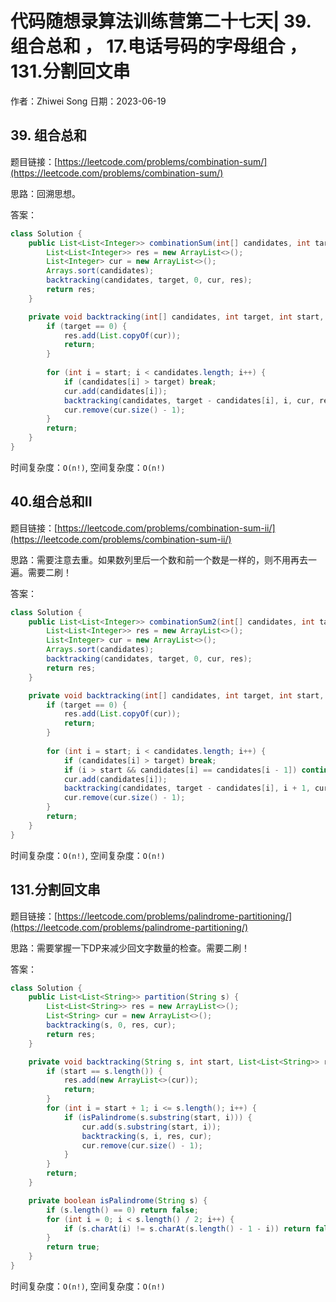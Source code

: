 # 代码随想录算法训练营第二十七天| 39. 组合总和 ， 17.电话号码的字母组合 ， 131.分割回文串
作者：Zhiwei Song 
日期：2023-06-19

## 39. 组合总和
题目链接：[https://leetcode.com/problems/combination-sum/](https://leetcode.com/problems/combination-sum/)

思路：回溯思想。

答案：

```java
class Solution {
    public List<List<Integer>> combinationSum(int[] candidates, int target) {
        List<List<Integer>> res = new ArrayList<>();
        List<Integer> cur = new ArrayList<>();
        Arrays.sort(candidates);
        backtracking(candidates, target, 0, cur, res);
        return res;
    }

    private void backtracking(int[] candidates, int target, int start, List<Integer> cur, List<List<Integer>> res) {
        if (target == 0) {
            res.add(List.copyOf(cur));
            return;
        }
        
        for (int i = start; i < candidates.length; i++) {
            if (candidates[i] > target) break;
            cur.add(candidates[i]);
            backtracking(candidates, target - candidates[i], i, cur, res);
            cur.remove(cur.size() - 1);
        }
        return;
    }
}
```

时间复杂度：``O(n!)``, 空间复杂度：``O(n!)``

## 40.组合总和II
题目链接：[https://leetcode.com/problems/combination-sum-ii/](https://leetcode.com/problems/combination-sum-ii/)

思路：需要注意去重。如果数列里后一个数和前一个数是一样的，则不用再去一遍。需要二刷！

答案：

```java
class Solution {
    public List<List<Integer>> combinationSum2(int[] candidates, int target) {
        List<List<Integer>> res = new ArrayList<>();
        List<Integer> cur = new ArrayList<>();
        Arrays.sort(candidates);
        backtracking(candidates, target, 0, cur, res);
        return res;
    }

    private void backtracking(int[] candidates, int target, int start, List<Integer> cur, List<List<Integer>> res) {
        if (target == 0) {
            res.add(List.copyOf(cur));
            return;
        }
        
        for (int i = start; i < candidates.length; i++) {
            if (candidates[i] > target) break;
            if (i > start && candidates[i] == candidates[i - 1]) continue;
            cur.add(candidates[i]);
            backtracking(candidates, target - candidates[i], i + 1, cur, res);
            cur.remove(cur.size() - 1);
        }
        return;
    }
}
```

时间复杂度：``O(n!)``, 空间复杂度：``O(n!)``

## 131.分割回文串
题目链接：[https://leetcode.com/problems/palindrome-partitioning/](https://leetcode.com/problems/palindrome-partitioning/)

思路：需要掌握一下DP来减少回文字数量的检查。需要二刷！

答案：

```java
class Solution {
    public List<List<String>> partition(String s) {
        List<List<String>> res = new ArrayList<>();
        List<String> cur = new ArrayList<>();
        backtracking(s, 0, res, cur);
        return res;
    }

    private void backtracking(String s, int start, List<List<String>> res, List<String> cur) {
        if (start == s.length()) {
            res.add(new ArrayList<>(cur));
            return;
        }
        for (int i = start + 1; i <= s.length(); i++) {
            if (isPalindrome(s.substring(start, i))) {
                cur.add(s.substring(start, i));
                backtracking(s, i, res, cur);
                cur.remove(cur.size() - 1);
            }
        }
        return;
    }

    private boolean isPalindrome(String s) {
        if (s.length() == 0) return false;
        for (int i = 0; i < s.length() / 2; i++) {
            if (s.charAt(i) != s.charAt(s.length() - 1 - i)) return false;
        }
        return true;
    }
}
```

时间复杂度：``O(n!)``, 空间复杂度：``O(n!)``


